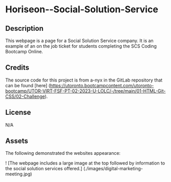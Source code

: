 # Horiseon--Social-Solution-Service

## Description
This webpage is a page for a Social Solution Service company. It is an example of an on the job ticket for students completing the SCS Coding Bootcamp Online.


## Credits
The source code for this project is from a-nyx in the GitLab repository that can be found [here] (https://utoronto.bootcampcontent.com/utoronto-bootcamp/UTOR-VIRT-FSF-PT-02-2023-U-LOLC/-/tree/main/01-HTML-Git-CSS/02-Challenge).

## License
N/A

## Assets
The following demonstrated the websites appearance:

! [The webpage includes a large image at the top followed by information to the social solution services offered.] (./images/digital-marketing-meeting.jpg)

